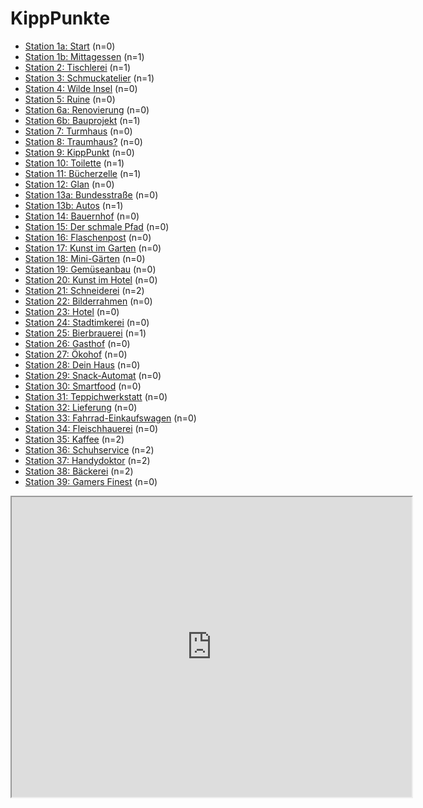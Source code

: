 # KippPunkte

- [Station 1a: Start](1a.md) (n=0)
- [Station 1b: Mittagessen](1b.md) (n=1)
- [Station 2: Tischlerei](2.md) (n=1)
- [Station 3: Schmuckatelier](3.md) (n=1)
- [Station 4: Wilde Insel](4.md) (n=0)
- [Station 5: Ruine](5.md) (n=0)
- [Station 6a: Renovierung](6a.md) (n=0)
- [Station 6b: Bauprojekt](6b.md) (n=1)
- [Station 7: Turmhaus](7.md) (n=0)
- [Station 8: Traumhaus?](8.md) (n=0)
- [Station 9: KippPunkt](9.md) (n=0)
- [Station 10: Toilette](10.md) (n=1)
- [Station 11: Bücherzelle](11.md) (n=1)
- [Station 12: Glan](12.md) (n=0)
- [Station 13a: Bundesstraße](13a.md) (n=0)
- [Station 13b: Autos](13b.md) (n=1)
- [Station 14: Bauernhof](14.md) (n=0)
- [Station 15: Der schmale Pfad](15.md) (n=0)
- [Station 16: Flaschenpost](16.md) (n=0)
- [Station 17: Kunst im Garten](17.md) (n=0)
- [Station 18: Mini-Gärten](18.md) (n=0)
- [Station 19: Gemüseanbau](19.md) (n=0)
- [Station 20: Kunst im Hotel](20.md) (n=0)
- [Station 21: Schneiderei](21.md) (n=2)
- [Station 22: Bilderrahmen](22.md) (n=0)
- [Station 23: Hotel](23.md) (n=0)
- [Station 24: Stadtimkerei](24.md) (n=0)
- [Station 25: Bierbrauerei](25.md) (n=1)
- [Station 26: Gasthof](26.md) (n=0)
- [Station 27: Ökohof](27.md) (n=0)
- [Station 28: Dein Haus](28.md) (n=0)
- [Station 29: Snack-Automat](29.md) (n=0)
- [Station 30: Smartfood](30.md) (n=0)
- [Station 31: Teppichwerkstatt](31.md) (n=0)
- [Station 32: Lieferung](32.md) (n=0)
- [Station 33: Fahrrad-Einkaufswagen](33.md) (n=0)
- [Station 34: Fleischhauerei](34.md) (n=0)
- [Station 35: Kaffee](35.md) (n=2)
- [Station 36: Schuhservice](36.md) (n=2)
- [Station 37: Handydoktor](37.md) (n=2)
- [Station 38: Bäckerei](38.md) (n=2)
- [Station 39: Gamers Finest](39.md) (n=0)
  
  
<iframe src="https://www.google.com/maps/d/embed?mid=1Zj21mJJCPe0D7EXM4EOxOnvO5jJQ-WM&ehbc=2E312F" width="640" height="480"></iframe>